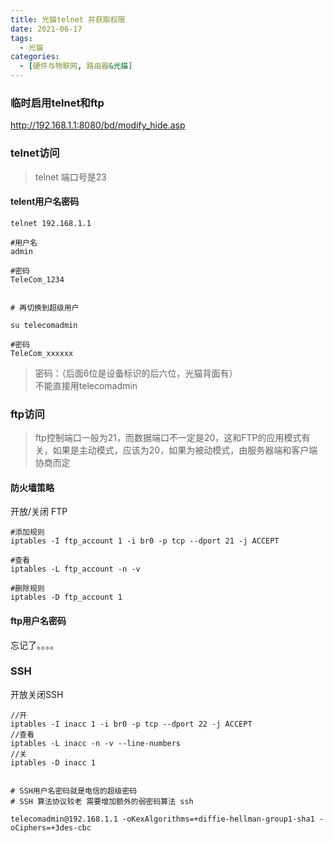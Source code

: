 ```yaml
---
title: 光猫telnet 并获取权限
date: 2021-06-17
tags: 
  - 光猫
categories:
  - [硬件与物联网, 路由器&光猫]
---
```



### 临时启用telnet和ftp
http://192.168.1.1:8080/bd/modify_hide.asp 


### telnet访问
> telnet 端口号是23

#### telent用户名密码
```
telnet 192.168.1.1

#用户名
admin

#密码
TeleCom_1234


# 再切换到超级用户

su telecomadmin

#密码
TeleCom_xxxxxx

```

> 密码：（后面6位是设备标识的后六位，光猫背面有）  
> 不能直接用telecomadmin


### ftp访问
> ftp控制端口一般为21，而数据端口不一定是20，这和FTP的应用模式有关，如果是主动模式，应该为20，如果为被动模式，由服务器端和客户端协商而定

#### 防火墙策略
开放/关闭 FTP
```
#添加规则
iptables -I ftp_account 1 -i br0 -p tcp --dport 21 -j ACCEPT 

#查看
iptables -L ftp_account -n -v

#删除规则
iptables -D ftp_account 1 
```


#### ftp用户名密码
忘记了。。。。



### SSH

开放关闭SSH
```
//开
iptables -I inacc 1 -i br0 -p tcp --dport 22 -j ACCEPT
//查看
iptables -L inacc -n -v --line-numbers
//关
iptables -D inacc 1 


# SSH用户名密码就是电信的超级密码
# SSH 算法协议较老 需要增加额外的弱密码算法 ssh

telecomadmin@192.168.1.1 -oKexAlgorithms=+diffie-hellman-group1-sha1 -oCiphers=+3des-cbc

```
